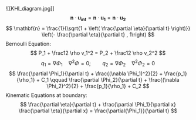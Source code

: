 ![[KHI_diagram.jpg]]
$$
\mathbf{n} \cdot \mathbf{u_{int}} = \mathbf{n} \cdot \mathbf{u_{1}} = \mathbf{n} \cdot \mathbf{u_{2}}
$$
$$
	\mathbf{n} = \frac{1}{\sqrt{1 + \left( \frac{\partial \eta}{\partial t} \right)}} \left(- \frac{\partial \eta}{\partial t} , 1\right)
$$
Bernoulli Equation:
$$
P_1 + \frac12 \rho v_1^2 = P_2 + \frac12 \rho v_2^2
$$
$$
q_1 = \nabla \Phi_1 \quad \nabla^2\Phi = 0; \qquad q_2 = \nabla \Phi_2 \quad \nabla^2 \Phi_2 = 0
$$
$$
\frac{\partial \Phi_1}{\partial t} + \frac{(\nabla \Phi_1)^2}{2} + \frac{p_1}{\rho_1} + C_1 \qquad \frac{\partial \Phi_2}{\partial t} + \frac{(\nabla \Phi_2)^2}{2} + \frac{p_1}{\rho_1} + C_2
$$
Kinematic Equations at boundary:
$$
\frac{\partial \eta}{\partial t} + \frac{\partial \Phi_1}{\partial x} \frac{\partial \eta}{\partial x} = \frac{\partial{\Phi_1}}{\partial t}
$$

